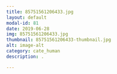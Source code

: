 ```yaml
---
title: 85751561206433.jpg
layout: default
modal-id: 81
date: 2019-06-28
img: 85751561206433.jpg
thumbnail: 85751561206433-thumbnail.jpg
alt: image-alt
category: cate_human
description: .

---
```

